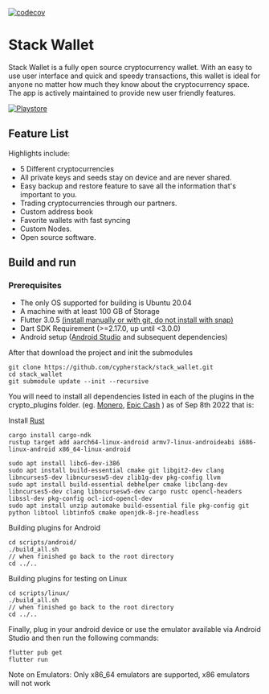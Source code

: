 [![codecov](https://codecov.io/gh/cypherstack/stack_wallet/branch/main/graph/badge.svg?token=PM1N56UTEW)](https://codecov.io/gh/cypherstack/stack_wallet)

# Stack Wallet
Stack Wallet is a fully open source cryptocurrency wallet. With an easy to use user interface and quick and speedy transactions, this wallet is ideal for anyone no matter how much they know about the cryptocurrency space. The app is actively maintained to provide new user friendly features.

[![Playstore](https://bluewallet.io/img/play-store-badge.svg)](https://play.google.com/store/apps/details?id=com.cypherstack.stackwallet)

## Feature List

Highlights include:
- 5 Different cryptocurrencies
- All private keys and seeds stay on device and are never shared.
- Easy backup and restore feature to save all the information that's important to you.
- Trading cryptocurrencies through our partners.
- Custom address book
- Favorite wallets with fast syncing
- Custom Nodes.
- Open source software.

## Build and run
### Prerequisites
- The only OS supported for building is Ubuntu 20.04
- A machine with at least 100 GB of Storage
- Flutter 3.0.5 [(install manually or with git, do not install with snap)](https://docs.flutter.dev/get-started/install)
- Dart SDK Requirement (>=2.17.0, up until <3.0.0)
- Android setup ([Android Studio](https://developer.android.com/studio) and subsequent dependencies)

After that download the project and init the submodules
```
git clone https://github.com/cypherstack/stack_wallet.git
cd stack_wallet
git submodule update --init --recursive
```

You will need to install all dependencies listed in each of the plugins in the crypto_plugins folder. (eg. [Monero](https://github.com/cypherstack/flutter_libmonero), [Epic Cash](https://github.com/cypherstack/flutter_libepiccash) ) as of Sep 8th 2022 that is:

Install [Rust](https://www.rust-lang.org/tools/install)
```
cargo install cargo-ndk
rustup target add aarch64-linux-android armv7-linux-androideabi i686-linux-android x86_64-linux-android

sudo apt install libc6-dev-i386
sudo apt install build-essential cmake git libgit2-dev clang libncurses5-dev libncursesw5-dev zlib1g-dev pkg-config llvm 
sudo apt install build-essential debhelper cmake libclang-dev libncurses5-dev clang libncursesw5-dev cargo rustc opencl-headers libssl-dev pkg-config ocl-icd-opencl-dev
sudo apt install unzip automake build-essential file pkg-config git python libtool libtinfo5 cmake openjdk-8-jre-headless
```

Building plugins for Android
```
cd scripts/android/
./build_all.sh
// when finished go back to the root directory
cd ../..
```

Building plugins for testing on Linux

```
cd scripts/linux/
./build_all.sh
// when finished go back to the root directory
cd ../..
```

Finally, plug in your android device or use the emulator available via Android Studio and then run the following commands:
```
flutter pub get
flutter run
```

Note on Emulators: Only x86_64 emulators are supported, x86 emulators will not work
